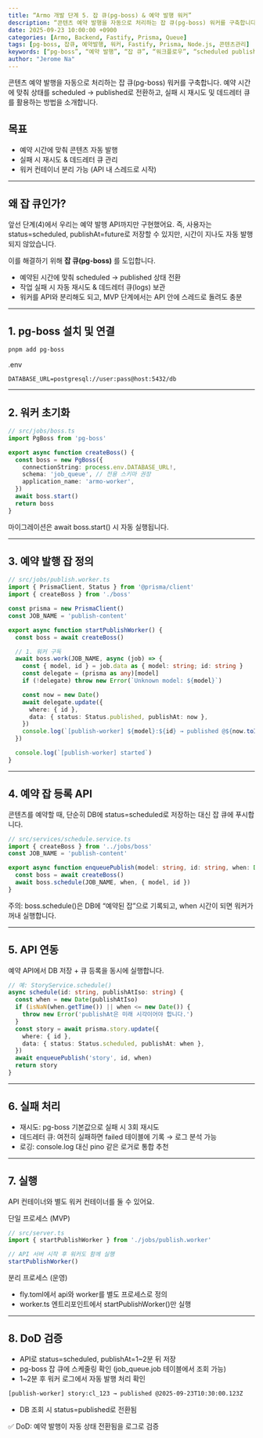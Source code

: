 ```yaml
---
title: “Armo 개발 단계 5. 잡 큐(pg-boss) & 예약 발행 워커”
description: “콘텐츠 예약 발행을 자동으로 처리하는 잡 큐(pg-boss) 워커를 구축합니다. 예약 시간에 맞춰 상태를 scheduled → published로 전환하고, 실패 시 재시도 및 데드레터 큐를 활용하는 방법을 소개합니다.”
date: 2025-09-23 10:00:00 +0900
categories: [Armo, Backend, Fastify, Prisma, Queue]
tags: [pg-boss, 잡큐, 예약발행, 워커, Fastify, Prisma, Node.js, 콘텐츠관리]
keywords: [“pg-boss”, “예약 발행”, “잡 큐”, “워크플로우”, “scheduled publish”, “콘텐츠 자동화”, “Fastify”, “Prisma”]
author: "Jerome Na"
---
```


콘텐츠 예약 발행을 자동으로 처리하는 잡 큐(pg-boss) 워커를 구축합니다. 예약 시간에 맞춰 상태를 scheduled → published로 전환하고, 실패 시 재시도 및 데드레터 큐를 활용하는 방법을 소개합니다.

## 목표
- 예약 시간에 맞춰 콘텐츠 자동 발행
- 실패 시 재시도 & 데드레터 큐 관리
- 워커 컨테이너 분리 가능 (API 내 스레드로 시작)

---

## 왜 잡 큐인가?

앞선 단계(4)에서 우리는 예약 발행 API까지만 구현했어요. 즉, 사용자는 status=scheduled, publishAt=future로 저장할 수 있지만, 시간이 지나도 자동 발행되지 않았습니다.

이를 해결하기 위해 **잡 큐(pg-boss)** 를 도입합니다.
- 예약된 시간에 맞춰 scheduled → published 상태 전환
- 작업 실패 시 자동 재시도 & 데드레터 큐(logs) 보관
- 워커를 API와 분리해도 되고, MVP 단계에서는 API 안에 스레드로 돌려도 충분

---

## 1. pg-boss 설치 및 연결
```bash
pnpm add pg-boss
```
.env
```env
DATABASE_URL=postgresql://user:pass@host:5432/db
```

---

## 2. 워커 초기화

```ts
// src/jobs/boss.ts
import PgBoss from 'pg-boss'

export async function createBoss() {
  const boss = new PgBoss({
    connectionString: process.env.DATABASE_URL!,
    schema: 'job_queue', // 전용 스키마 권장
    application_name: 'armo-worker',
  })
  await boss.start()
  return boss
}
```

마이그레이션은 await boss.start() 시 자동 실행됩니다.

---

## 3. 예약 발행 잡 정의

```ts
// src/jobs/publish.worker.ts
import { PrismaClient, Status } from '@prisma/client'
import { createBoss } from './boss'

const prisma = new PrismaClient()
const JOB_NAME = 'publish-content'

export async function startPublishWorker() {
  const boss = await createBoss()

  // 1. 워커 구독
  await boss.work(JOB_NAME, async (job) => {
    const { model, id } = job.data as { model: string; id: string }
    const delegate = (prisma as any)[model]
    if (!delegate) throw new Error(`Unknown model: ${model}`)

    const now = new Date()
    await delegate.update({
      where: { id },
      data: { status: Status.published, publishAt: now },
    })
    console.log(`[publish-worker] ${model}:${id} → published @${now.toISOString()}`)
  })

  console.log(`[publish-worker] started`)
}
```

---

## 4. 예약 잡 등록 API

콘텐츠를 예약할 때, 단순히 DB에 status=scheduled로 저장하는 대신 잡 큐에 푸시합니다.

```ts
// src/services/schedule.service.ts
import { createBoss } from '../jobs/boss'
const JOB_NAME = 'publish-content'

export async function enqueuePublish(model: string, id: string, when: Date) {
  const boss = await createBoss()
  await boss.schedule(JOB_NAME, when, { model, id })
}
```

주의: boss.schedule()은 DB에 “예약된 잡”으로 기록되고, when 시간이 되면 워커가 꺼내 실행합니다.

---

## 5. API 연동

예약 API에서 DB 저장 + 큐 등록을 동시에 실행합니다.

```ts
// 예: StoryService.schedule()
async schedule(id: string, publishAtIso: string) {
  const when = new Date(publishAtIso)
  if (isNaN(when.getTime()) || when <= new Date()) {
    throw new Error('publishAt은 미래 시각이어야 합니다.')
  }
  const story = await prisma.story.update({
    where: { id },
    data: { status: Status.scheduled, publishAt: when },
  })
  await enqueuePublish('story', id, when)
  return story
}
```

---

## 6. 실패 처리

- 재시도: pg-boss 기본값으로 실패 시 3회 재시도
- 데드레터 큐: 여전히 실패하면 failed 테이블에 기록 → 로그 분석 가능
- 로깅: console.log 대신 pino 같은 로거로 통합 추천

---

## 7. 실행
API 컨테이너와 별도 워커 컨테이너를 둘 수 있어요.

단일 프로세스 (MVP)
```ts
// src/server.ts
import { startPublishWorker } from './jobs/publish.worker'

// API 서버 시작 후 워커도 함께 실행
startPublishWorker()
```

분리 프로세스 (운영)
- fly.toml에서 api와 worker를 별도 프로세스로 정의
- worker.ts 엔트리포인트에서 startPublishWorker()만 실행

---

## 8. DoD 검증

- API로 status=scheduled, publishAt=1~2분 뒤 저장
- pg-boss 잡 큐에 스케줄링 확인 (job_queue.job 테이블에서 조회 가능)
- 1~2분 후 워커 로그에서 자동 발행 처리 확인

```bash
[publish-worker] story:cl_123 → published @2025-09-23T10:30:00.123Z
```

- DB 조회 시 status=published로 전환됨

✅ DoD: 예약 발행이 자동 상태 전환됨을 로그로 검증

